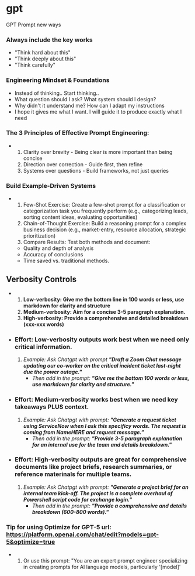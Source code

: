 # gpt
GPT Prompt new ways

### Always include the key works
- "Think hard about this"
- "Think deeply about this"
- "Think carefully"


### Engineering Mindset & Foundations
- Instead of thinking..                   Start thinking..
- What question should I ask?             What system should I design?
- Why didn't it understand me?            How can I adapt my instructions
- I hope it gives me what I want.         I will guide it to produce exactly what I need

### The 3 Principles of Effective Prompt Engineering:
- 1. Clarity over brevity - Being clear is more important than being concise
  2. Direction over correction - Guide first, then refine
  3. Systems over questions - Build frameworks, not just queries

### Build Example-Driven Systems
- 1. Few-Shot Exercise: Create a few-shot prompt for a classification or categorization task you frequently perform (e.g., categorizing leads, sorting content ideas, evaluating opportunities)
  2. Chain-of-Thought Exercise: Build a reasoning prompt for a complex business decision (e.g., market-entry, resource allocation, strategic prioritization)
  3. Compare Results: Test both methods and document:
  - Quality and depth of analysis
  - Accuracy of conclusions
  - Time saved vs. traditional methods.




## Verbosity Controls

- 1. **Low-verbosity: Give me the bottom line in 100 words or less, use markdown for clarity and structure**
  2. **Medium-verbosity: Aim for a concise 3-5 paragraph explanation.**
  3. **High-verbosity: Provide a comprehensive and detailed breakdown (xxx-xxx words)**
 
- ### **Effort: Low-verbosity outputs work best when we need only critical information.**
  1. *Example: Ask Chatgpt with prompt ____"Draft a Zoom Chat message updating our co-worker on the critical incident ticket last-night due the power outage."____*
     - *Then add in the prompt: ____"Give me the bottom 100 words or less, use markdown for clarity and structure."____*
    
- ### **Effort: Medium-verbosity works best when we need key takeaways PLUS context.**
  1. *Example: Ask Chatpgt with prompt: ____"Generate a request ticket using ServiceNow when I ask this specificy words. The request is coming from NameHERE and request message."____*
     - *Then add in the prompt: ____"Provide 3-5 paragraph explanation for an internal use for the team and details breakdown."____*

- ### **Effort: High-verbosity outputs are great for comprehensive documents like project briefs, research summaries, or reference materinals for multiple teams.**
  1. *Example: Ask Chatpgt with prompt: ____"Generate a project brief for an internal team kick-off. The project is a complete overhaul of Powershell script code for exchange login."____*
     - *Then add in the prompt: ____"Provide a comprehensive and details breakdown (600-800 words)."____*
    



### Tip for using Optimize for GPT-5 url: https://platform.openai.com/chat/edit?models=gpt-5&optimize=true
- 1. Or use this prompt: "You are an expert prompt engineer specializing in creating prompts for AI language models, particularly '[model]'

